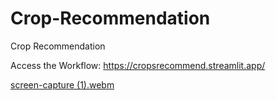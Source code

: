 # Crop-Recommendation
Crop Recommendation

Access the Workflow: https://cropsrecommend.streamlit.app/

[screen-capture (1).webm](https://github.com/user-attachments/assets/41bec090-6185-4d11-81bd-507cb18215d5)
